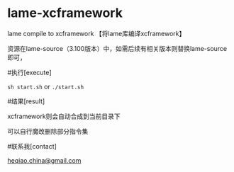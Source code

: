 # lame-xcframework
lame compile to xcframework 【将lame库编译xcframework】

资源在lame-source（3.100版本）中，如需后续有相关版本则替换lame-source即可，

#执行[execute]

`sh start.sh` or `./start.sh`


#结果[result]


xcframework则会自动合成到当前目录下

可以自行魔改删除部分指令集


#联系我[contact]

heqiao.china@gmail.com
